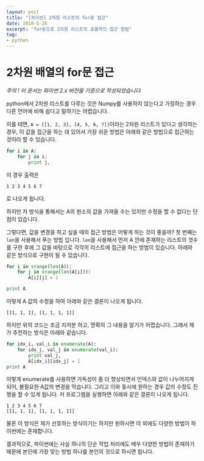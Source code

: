 ```yaml
---
layout: post
title: "[파이썬] 2차원 리스트의 for문 접근"
date: 2018-5-26
excerpt: "for문으로 2차원 리스트의 효율적인 접근 방법"
tag:
- python
---
```

# 2차원 배열의 for문 접근

*주의 ! 이 문서는 파이썬 2.x 버전을 기준으로 작성되었습니다.*

python에서 2차원 리스트를 다루는 것은 Numpy를 사용하지 않는다고 가정하는 경우 다른 언어에 비해 쉽다고 말하기는 어렵습니다.

이를 테면, `A = [[1, 2, 3], [4, 5, 6, 7]]`이라는 2차원 리스트가 있다고 생각하는 경우, 이 값을 접근을 하는 데 있어서 가장 쉬운 방법은 아래와 같은 방법으로 접근하는 것이라 할 수 있습니다.

```python
for i in A:
	for j in i:
		print j,
```
이 경우 출력은

```text
1 2 3 4 5 6 7
```
로 나오게 됩니다.

하지만 저 방식을 통해서는 A의 원소의 값을 가져올 수는 있지만 수정을 할 수 없다는 단점이 있습니다.

그렇다면, 값을 변경을 하고 싶을 때의 접근 방법은 어떻게 하는 것이 좋을까? 첫 번째는 `len`을 사용해서 푸는 방법 입니다. `len`을 사용해서 먼저 A 안에 존재하는 리스트의 갯수를 구한 후에 그 값을 바탕으로 각각의 리스트에 접근을 하는 방법이 있습니다. 아래와 같은 방식으로 구현이 될 수 있습니다.

```python
for i in xrange(len(A)):
	for j in xrange(len(A[i])):
		A[i][j] = 1

print A
```

이렇게 A 값의 수정을 하여 아래와 같은 결론이 나오게 됩니다.
```text
[[1, 1, 1], [1, 1, 1, 1]]
```

하지만 위의 코드는 조금 지저분 하고, 명확히 그 내용을 알기가 어렵습니다. 그래서 제가 추천하는 방식은 아래와 같습니다.

```python
for idx_i, val_i in enumerate(A):
	for idx_j, val_j in enumerate(val_i):
		print val_j,
		A[idx_i][idx_j] = 1
print A
```

이렇게 enumerate를 사용하면 가독성이 좀 더 향상되면서 인덱스와 값이 나누어지게 되어, 불필요한 A값의 변경을 막습니다. 그리고 이와 동시에 원하는 경우 값의 수정도 진행을 할 수 있게 됩니다. 저 프로그램을 실행하면 아래와 같은 결론이 나오게 됩니다.

```text
1 2 3 4 5 6 7
[[1, 1, 1], [1, 1, 1, 1]]
```

물론 이 방식은 제가 선호하는 방식이기는 하지만
원하시면 이 외에도 다양한 방법이 파이썬에는 존재합니다.

결과적으로, 파이썬에는 사실 하나의 단순 작업 처리에도 매우 다양한 방법이 존재하기 때문에 본인에 가장 맞는 방법 하나를 본인의 것으로 하시면 됩니다.